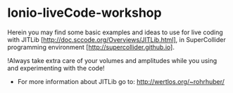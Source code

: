 Ionio-liveCode-workshop
=======================
Herein you may find some basic examples and ideas to use for live coding with JITLib [http://doc.sccode.org/Overviews/JITLib.html], in SuperCollider programming environment [http://supercollider.github.io]. 

!Always take extra care of your volumes and amplitudes while you using and experimenting with the code!

* For more information about JITLib go to: http://wertlos.org/~rohrhuber/

